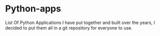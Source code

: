 # Python-apps
List Of  Python Applications I have put together and built over the years, I decided to put them all in a git repository for everyone to use.
